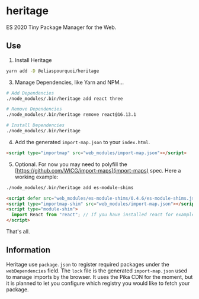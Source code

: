 # heritage
ES 2020 Tiny Package Manager for the Web.

## Use

1. Install Heritage
```bash
yarn add -D @eliaspourquoi/heritage
```

3. Manage Dependencies, like Yarn and NPM...
```bash
# Add Dependencies
./node_modules/.bin/heritage add react three

# Remove Dependencies
./node_modules/.bin/heritage remove react@16.13.1

# Install Dependencies
./node_modules/.bin/heritage       
```

4. Add the generated `import-map.json` to your `index.html`.
```html
<script type="importmap" src="web_modules/import-map.json"></script>
```

5. Optional. For now you may need to polyfill the [https://github.com/WICG/import-maps](import-maps) spec.
Here a working example:
```bash
./node_modules/.bin/heritage add es-module-shims
```
```html
<script defer src="web_modules/es-module-shims/0.4.6/es-module-shims.js"></script>
<script type="importmap-shim" src="web_modules/import-map.json"></script>
<script type="module-shim">
  import React from "react"; // If you have installed react for example...
</script>
```

That's all.

## Information

Heritage use `package.json` to register required packages under the `webDependencies` field.
The `lock` file is the generated `import-map.json` used to manage imports by the browser. 
It uses the Pika CDN for the moment, but it is planned to let you configure which registry you would like to fetch your package.
